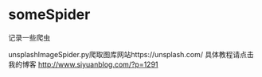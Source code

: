# someSpider
记录一些爬虫


unsplashImageSpider.py爬取图库网站https://unsplash.com/ 
具体教程请点击我的博客 http://www.siyuanblog.com/?p=1291 
